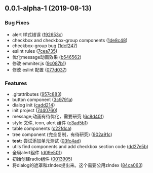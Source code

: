 ## 0.0.1-alpha-1 (2019-08-13)


### Bug Fixes

* alert 样式错误 ([f92653c](https://github.com/zxcvb2850/king-vue-ui/commit/f92653c))
* checkbox and checkbox-group components ([1de8c48](https://github.com/zxcvb2850/king-vue-ui/commit/1de8c48))
* checkbox-group bug ([1dcf247](https://github.com/zxcvb2850/king-vue-ui/commit/1dcf247))
* eslint rules ([7cea735](https://github.com/zxcvb2850/king-vue-ui/commit/7cea735))
* 优化message动画效果 ([b546562](https://github.com/zxcvb2850/king-vue-ui/commit/b546562))
* 修改 emmiter.js ([9c087b1](https://github.com/zxcvb2850/king-vue-ui/commit/9c087b1))
* 修改 eslint 配置 ([077d037](https://github.com/zxcvb2850/king-vue-ui/commit/077d037))


### Features

* .gitattributes ([957c883](https://github.com/zxcvb2850/king-vue-ui/commit/957c883))
* button component ([3c9791a](https://github.com/zxcvb2850/king-vue-ui/commit/3c9791a))
* dialog init ([cadd214](https://github.com/zxcvb2850/king-vue-ui/commit/cadd214))
* init project ([7d40760](https://github.com/zxcvb2850/king-vue-ui/commit/7d40760))
* message;动画有待优化，需要研究 ([6c8d40f](https://github.com/zxcvb2850/king-vue-ui/commit/6c8d40f))
* style 文件, icon, alert 组件 ([c3ad5b1](https://github.com/zxcvb2850/king-vue-ui/commit/c3ad5b1))
* table components ([c22fdca](https://github.com/zxcvb2850/king-vue-ui/commit/c22fdca))
* tree component (完全复制，有待研究) ([902a91c](https://github.com/zxcvb2850/king-vue-ui/commit/902a91c))
* **test:** 尝试添加单元测试 ([03fc4ad](https://github.com/zxcvb2850/king-vue-ui/commit/03fc4ad))
* utils find components and add checkbox section code ([dd27e5b](https://github.com/zxcvb2850/king-vue-ui/commit/dd27e5b))
* 全局alert组件 ([d09e501](https://github.com/zxcvb2850/king-vue-ui/commit/d09e501))
* 初始创建radio组件 ([0013905](https://github.com/zxcvb2850/king-vue-ui/commit/0013905))
* 将dialog的遮罩和zIndex提出来。这个需要公用zIndex ([84ca063](https://github.com/zxcvb2850/king-vue-ui/commit/84ca063))



